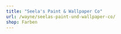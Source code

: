 ```yaml
---
title: "Seela's Paint & Wallpaper Co"
url: /wayne/seelas-paint-und-wallpaper-co/
shop: Farben
---
```

